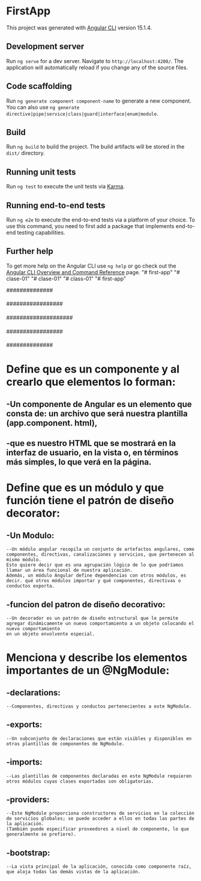 # FirstApp

This project was generated with [Angular CLI](https://github.com/angular/angular-cli) version 15.1.4.

## Development server

Run `ng serve` for a dev server. Navigate to `http://localhost:4200/`. The application will automatically reload if you change any of the source files.

## Code scaffolding

Run `ng generate component component-name` to generate a new component. You can also use `ng generate directive|pipe|service|class|guard|interface|enum|module`.

## Build

Run `ng build` to build the project. The build artifacts will be stored in the `dist/` directory.

## Running unit tests

Run `ng test` to execute the unit tests via [Karma](https://karma-runner.github.io).

## Running end-to-end tests

Run `ng e2e` to execute the end-to-end tests via a platform of your choice. To use this command, you need to first add a package that implements end-to-end testing capabilities.

## Further help

To get more help on the Angular CLI use `ng help` or go check out the [Angular CLI Overview and Command Reference](https://angular.io/cli) page.
"# first-app" 
"# clase-01" 
"# clase-01" 
"# class-01" 
"# first-app" 

##############
####
#################
####
####################
####
#################
####
##############

# Define que es un componente y al crearlo que elementos lo forman:
  ## -Un componente de Angular es un elemento que consta de: un archivo que será nuestra plantilla (app.component. html), 
  ## -que es nuestro HTML que se mostrará en la interfaz de usuario, en la vista o, en términos más simples, lo que verá en la página.
  
# Define que es un módulo y que función tiene el patrón de diseño decorator:
  ## -Un Modulo: 
    --Un módulo angular recopila un conjunto de artefactos angulares, como componentes, directivas, canalizaciones y servicios, que pertenecen al mismo módulo.
    Esto quiere decir que es una agrupación lógica de lo que podríamos llamar un área funcional de nuestra aplicación. 
    Además, un módulo Angular define dependencias con otros módulos, es decir. qué otros módulos importar y qué componentes, directivas o conductos exporta.
  ## -funcion del patron de diseño decorativo:
    --Un decorador es un patrón de diseño estructural que le permite agregar dinámicamente un nuevo comportamiento a un objeto colocando el nuevo comportamiento 
    en un objeto envolvente especial.
  
# Menciona y describe los elementos importantes de un @NgModule:
  ## -declarations: 
    --Componentes, directivas y conductos pertenecientes a este NgModule.
  ## -exports: 
    --Un subconjunto de declaraciones que están visibles y disponibles en otras plantillas de componentes de NgModule.
  ## -imports: 
    --Las plantillas de componentes declaradas en este NgModule requieren otros módulos cuyas clases exportadas son obligatorias.
  ## -providers: 
    --Este NgModule proporciona constructores de servicios en la colección de servicios globales; se puede acceder a ellos en todas las partes de la aplicación.
    (También puede especificar proveedores a nivel de componente, lo que generalmente se prefiere).
  ## -bootstrap: 
    --La vista principal de la aplicación, conocida como componente raíz, que aloja todas las demás vistas de la aplicación.
